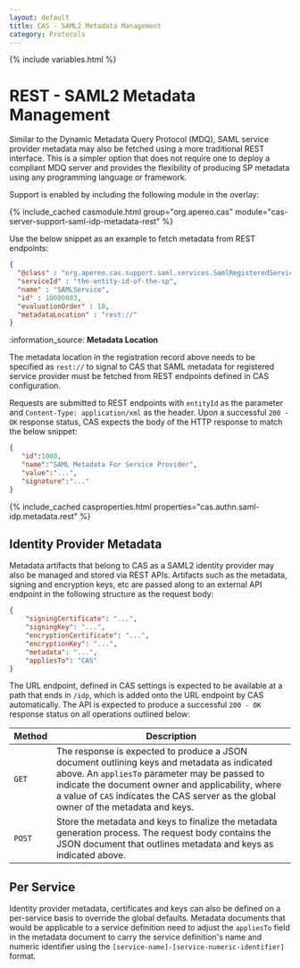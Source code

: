```yaml
---
layout: default
title: CAS - SAML2 Metadata Management
category: Protocols
---
```


{% include variables.html %}

# REST - SAML2 Metadata Management

Similar to the Dynamic Metadata Query Protocol (MDQ), SAML service provider metadata may also be fetched using a more traditional REST
interface. This is a simpler option that does not require one to deploy a compliant MDQ server and provides the
flexibility of producing SP metadata using any programming language or framework.

Support is enabled by including the following module in the overlay:

{% include_cached casmodule.html group="org.apereo.cas" module="cas-server-support-saml-idp-metadata-rest" %}

Use the below snippet as an example to fetch metadata from REST endpoints:

```json
{
  "@class" : "org.apereo.cas.support.saml.services.SamlRegisteredService",
  "serviceId" : "the-entity-id-of-the-sp",
  "name" : "SAMLService",
  "id" : 10000003,
  "evaluationOrder" : 10,
  "metadataLocation" : "rest://"
}
```

<div class="alert alert-info">:information_source: <strong>Metadata Location</strong><p>
The metadata location in the registration record above needs to be specified as <code>rest://</code> to signal to 
CAS that SAML metadata for registered service provider must be fetched from REST endpoints defined in CAS configuration.
</p></div>

Requests are submitted to REST endpoints with `entityId` as the parameter and `Content-Type: application/xml` as the header. Upon
a successful `200 - OK` response status, CAS expects the body of the HTTP response to match the below snippet:

```json
{  
   "id":1000,
   "name":"SAML Metadata For Service Provider",
   "value":"...",
   "signature":"..."
}
```

{% include_cached casproperties.html properties="cas.authn.saml-idp.metadata.rest" %}

## Identity Provider Metadata

Metadata artifacts that belong to CAS as a SAML2 identity provider
may also be managed and stored via REST APIs. Artifacts such as the metadata, signing and
encryption keys, etc are passed along to an external API
endpoint in the following structure as the request body:

```json
{
    "signingCertificate": "...",
    "signingKey": "...",
    "encryptionCertificate": "...",
    "encryptionKey": "...",
    "metadata": "...",
    "appliesTo": "CAS"
}
```

The URL endpoint, defined in CAS settings is expected to be available at a path that ends in `/idp`, which is added onto the URL endpoint by CAS automatically.
The API is expected to produce a successful `200 - OK` response status on all operations outlined below:

| Method | Description                                                                                                                                                                                                                                                                                |
|--------|--------------------------------------------------------------------------------------------------------------------------------------------------------------------------------------------------------------------------------------------------------------------------------------------|
| `GET`  | The response is expected to produce a JSON document outlining keys and metadata as indicated above. An `appliesTo` parameter may be passed to indicate the document owner and applicability, where a value of `CAS` indicates the CAS server as the global owner of the metadata and keys. |
| `POST` | Store the metadata and keys to finalize the metadata generation process. The request body contains the JSON document that outlines metadata and keys as indicated above.                                                                                                                   |

## Per Service

Identity provider metadata, certificates and keys can also be defined on a per-service basis to override the global defaults.
Metadata documents that would be applicable to a service definition need to adjust the `appliesTo` field in the metadata
document to carry the service definition's name and numeric identifier using the `[service-name]-[service-numeric-identifier]` format.
